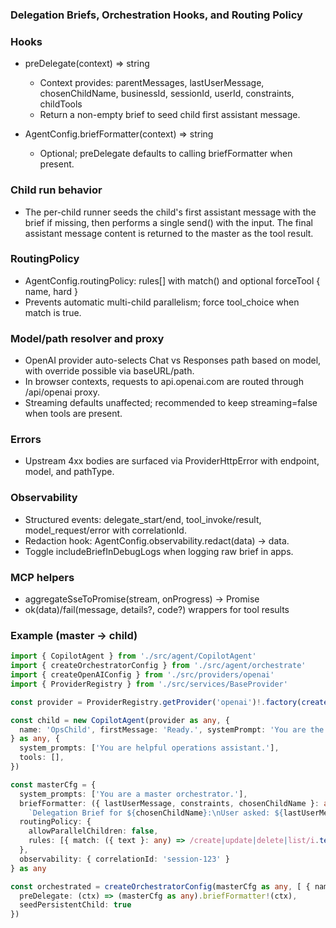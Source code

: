 ### Delegation Briefs, Orchestration Hooks, and Routing Policy

### Hooks

- preDelegate(context) => string
  - Context provides: parentMessages, lastUserMessage, chosenChildName, businessId, sessionId, userId, constraints, childTools
  - Return a non-empty brief to seed child first assistant message.

- AgentConfig.briefFormatter(context) => string
  - Optional; preDelegate defaults to calling briefFormatter when present.

### Child run behavior

- The per-child runner seeds the child's first assistant message with the brief if missing, then performs a single send() with the input. The final assistant message content is returned to the master as the tool result.

### RoutingPolicy

- AgentConfig.routingPolicy: rules[] with match() and optional forceTool { name, hard }
- Prevents automatic multi-child parallelism; force tool_choice when match is true.

### Model/path resolver and proxy

- OpenAI provider auto-selects Chat vs Responses path based on model, with override possible via baseURL/path.
- In browser contexts, requests to api.openai.com are routed through /api/openai proxy.
- Streaming defaults unaffected; recommended to keep streaming=false when tools are present.

### Errors

- Upstream 4xx bodies are surfaced via ProviderHttpError with endpoint, model, and pathType.

### Observability

- Structured events: delegate_start/end, tool_invoke/result, model_request/error with correlationId.
- Redaction hook: AgentConfig.observability.redact(data) -> data.
- Toggle includeBriefInDebugLogs when logging raw brief in apps.

### MCP helpers

- aggregateSseToPromise(stream, onProgress) -> Promise
- ok(data)/fail(message, details?, code?) wrappers for tool results

### Example (master → child)

```ts
import { CopilotAgent } from './src/agent/CopilotAgent'
import { createOrchestratorConfig } from './src/agent/orchestrate'
import { createOpenAIConfig } from './src/providers/openai'
import { ProviderRegistry } from './src/services/BaseProvider'

const provider = ProviderRegistry.getProvider('openai')!.factory(createOpenAIConfig())

const child = new CopilotAgent(provider as any, {
  name: 'OpsChild', firstMessage: 'Ready.', systemPrompt: 'You are the Ops child.', fallbackMessage: 'Sorry.'
} as any, {
  system_prompts: ['You are helpful operations assistant.'],
  tools: [],
})

const masterCfg = {
  system_prompts: ['You are a master orchestrator.'],
  briefFormatter: ({ lastUserMessage, constraints, chosenChildName }: any) =>
    `Delegation Brief for ${chosenChildName}:\nUser asked: ${lastUserMessage}\nConstraints: ${constraints || 'read'}\nReturn a concise, final answer.`,
  routingPolicy: {
    allowParallelChildren: false,
    rules: [{ match: ({ text }: any) => /create|update|delete|list/i.test(text), forceTool: { name: 'OpsChild' } }]
  },
  observability: { correlationId: 'session-123' }
} as any

const orchestrated = createOrchestratorConfig(masterCfg as any, [ { name: 'OpsChild', agent: child } ], {
  preDelegate: (ctx) => (masterCfg as any).briefFormatter!(ctx),
  seedPersistentChild: true
})
```


